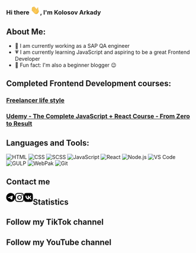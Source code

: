 ### Hi there <img src="https://github.com/Kady2020/Kady2020/blob/main/img/hi-there.gif" width="25px">, I'm Kolosov Arkady
## About Me:
- 💪 I am currently working as a SAP QA engineer
- 💗 I am currently learning JavaScript and aspiring to be a great Frontend Developer
- 👋 Fun fact: I'm also a beginner blogger :wink:
## Completed Frontend Development courses:

### [Freelancer life style][course-fls]
### [Udemy - The Complete JavaScript + React Course - From Zero to Result][course-udemy]

## Languages and Tools:
![HTML](https://img.shields.io/badge/<LABEL>-<MESSAGE>-<COLOR>)
![CSS](https://img.shields.io/badge/<LABEL>-<MESSAGE>-<COLOR>)
![SCSS](https://img.shields.io/badge/<LABEL>-<MESSAGE>-<COLOR>)
![JavaScript](https://img.shields.io/badge/<LABEL>-<MESSAGE>-<COLOR>)
![React](https://img.shields.io/badge/<LABEL>-<MESSAGE>-<COLOR>)
![Node.js](https://img.shields.io/badge/<LABEL>-<MESSAGE>-<COLOR>)
![VS Code](https://img.shields.io/badge/<LABEL>-<MESSAGE>-<COLOR>)
![GULP](https://img.shields.io/badge/<LABEL>-<MESSAGE>-<COLOR>)
![WebPak](https://img.shields.io/badge/<LABEL>-<MESSAGE>-<COLOR>)
![Git](https://img.shields.io/badge/<LABEL>-<MESSAGE>-<COLOR>)
## Contact me
[<img align="left" alt="codeSTACKr.com" width="24px" src="https://github.com/Kady2020/Kady2020/blob/main/img/telegram.svg" />][telegram]
[<img align="left" alt="codeSTACKr.com" width="24px" src="https://github.com/Kady2020/Kady2020/blob/main/img/instagram.svg" />][instagram]
[<img align="left" alt="codeSTACKr.com" width="24px" src="https://github.com/Kady2020/Kady2020/blob/main/img/vk.svg" />][vk]
## Statistics

## Follow my TikTok channel
## Follow my YouTube channel

[course-fls]: https://edu.fls.guru/
[course-udemy]: https://www.udemy.com/course/javascript_full/
[telegram]: https://t.me/arkolosov
[instagram]: https://www.instagram.com/pro100kady/
[vk]: https://vk.com/vkak2020
[tiktok]: https://www.tiktok.com/@pro100arkado?lang=ru
[youtube]: https://www.youtube.com/channel/UCEM8bW2rMR5rVoQ81oSITEg
[website]: https://github.com/Kady2020
<!-- [![Header](Ссылка на изображение)](Ссылка на контент, изображение становится кликабельным) -->